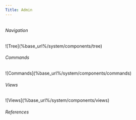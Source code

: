 ```yaml
---
Title: Admin
---
```


<div class="admin footnote column span-24 last">
  <div class="column span-6">
    <h6>Navigation</h6>
    ![Tree](%base_url%/system/components/tree)
  </div>
  <div class="column span-6">
    <h6>Commands</h6>
    ![Commands](%base_url%/system/components/commands)
  </div>
  <div class="column span-6">
    <h6>Views</h6>
    ![Views](%base_url%/system/components/views)
  </div>
  <div class="column span-6 last">
    <h6>References</h6>
    
  </div>
</div>
